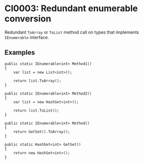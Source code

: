 # CI0003: Redundant enumerable conversion
Redundant `ToArray` or `ToList` method call on types that implements `IEnumerable` interface.

## Examples
```
public static IEnumerable<int> Method1()
{
	var list = new List<int>();

	return list.ToArray();
}
```

```
public static IEnumerable<int> Method2()
{
	var list = new HashSet<int>();

	return list.ToList();
}
```

```
public static IEnumerable<int> Method()
{
    return GetSet().ToArray();
}

public static HashSet<int> GetSet()
{
    return new HashSet<int>();
}
```